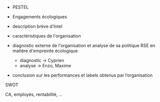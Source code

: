 - PESTEL
- Engagements écologiques

- description brève d'Intel
- caractéristiques de l'organisation

- diagnostic externe de l'organisation et analyse de sa politique RSE en matière d'empreinte écologique
    - diagnostic -> Cyprien
    - analyse -> Enzo, Maxime

- conclusion sur les performances et labels obtenus par l’organisation

SWOT


CA, employés, rentabilité, ...